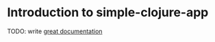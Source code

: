 # Introduction to simple-clojure-app

TODO: write [great documentation](http://jacobian.org/writing/what-to-write/)
